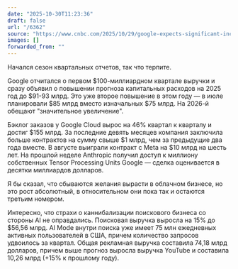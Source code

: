 ```yaml
---
date: "2025-10-30T11:23:36"
draft: false
url: "/6362"
source: "https://www.cnbc.com/2025/10/29/google-expects-significant-increase-in-capex-in-2026-execs-say.html"
images: []
forwarded_from: ""
---
```


Начался сезон квартальных отчетов, так что терпите.

Google отчитался о первом $100-миллиардном квартале выручки и сразу объявил о повышении прогноза капитальных расходов на 2025 год до $91-93 млрд. Это уже второе повышение в этом году — в июле планировали $85 млрд вместо изначальных $75 млрд. На 2026-й обещают "значительное увеличение".

Бэклог заказов у Google Cloud вырос на 46% квартал к кварталу и достиг $155 млрд. За последние девять месяцев компания заключила больше контрактов на сумму свыше $1 млрд, чем за предыдущие два года вместе. В августе выиграли контракт с Meta на $10 млрд на шесть лет. На прошлой неделе Anthropic получил доступ к миллиону собственных Tensor Processing Units Google — сделка оценивается в десятки миллиардов долларов.

Я бы сказал, что сбываются желания вырасти в облачном бизнесе, но это рост абсолютный, в относительном они пока так и остаются третьим номером.

Интересно, что страхи о каннибализации поискового бизнеса со стороны AI не оправдались. Поисковая выручка выросла на 15% до $56,56 млрд. AI Mode внутри поиска уже имеет 75 млн ежедневных активных пользователей в США, причем количество запросов удвоилось за квартал. Общая рекламная выручка составила 74,18 млрд долларов, причем выше прогноз выросла выручка YouTube и составила 10,26 млрд (+15% к прошлому году).